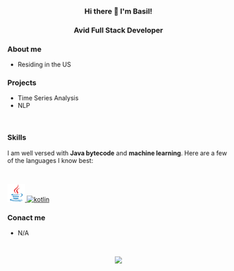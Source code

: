 ### <div align="center">Hi there 👋 I'm Basil! </div>

<h3 align="center">Avid Full Stack Developer</h3>

### About me
- Residing in the US

### Projects
- Time Series Analysis
- NLP

<br>

### Skills
I am well versed with **Java bytecode** and **machine learning**. Here are a few of the languages I know best: 

<br>

<p align="left">
<a href="https://www.java.com" target="_blank" rel="noreferrer"> <img src="https://raw.githubusercontent.com/devicons/devicon/master/icons/java/java-original.svg" alt="java" width="40" height="40"/> </a> 
<a href="https://kotlinlang.org" target="_blank" rel="noreferrer"> <img src="https://www.vectorlogo.zone/logos/kotlinlang/kotlinlang-icon.svg" alt="kotlin" width="40" height="40"/> </a> 
</p>

### Conact me
- N/A
  
<br/>  

<p align="center">
 <img src="https://github-readme-stats-git-masterrstaa-rickstaa.vercel.app/api?username=basil126&&show_icons=true&&count_private=true&title_color=93c47d&icon_color=93c47d&text_color=312E2B&bg_color=01ffa3,04c655&hide_border=true">
</p>
